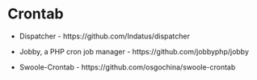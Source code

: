 # Crontab

* Dispatcher - https:\/\/github.com\/Indatus\/dispatcher

* Jobby, a PHP cron job manager - https:\/\/github.com\/jobbyphp\/jobby

* Swoole-Crontab - https:\/\/github.com\/osgochina\/swoole-crontab



